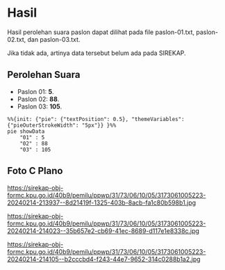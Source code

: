 # Hasil

Hasil perolehan suara paslon dapat dilihat pada file paslon-01.txt, paslon-02.txt, dan paslon-03.txt.

Jika tidak ada, artinya data tersebut belum ada pada SIREKAP.

## Perolehan Suara

 * Paslon 01: **5**.
 * Paslon 02: **88**.
 * Paslon 03: **105**.

```mermaid
%%{init: {"pie": {"textPosition": 0.5}, "themeVariables": {"pieOuterStrokeWidth": "5px"}} }%%
pie showData
    "01" : 5
    "02" : 88
    "03" : 105
```
## Foto C Plano

https://sirekap-obj-formc.kpu.go.id/40b9/pemilu/ppwp/31/73/06/10/05/3173061005223-20240214-213937--8d21419f-1325-403b-8acb-fa1c80b598b1.jpg

https://sirekap-obj-formc.kpu.go.id/40b9/pemilu/ppwp/31/73/06/10/05/3173061005223-20240214-214023--35b657e2-cb69-41ec-8689-d117e1e8338c.jpg

https://sirekap-obj-formc.kpu.go.id/40b9/pemilu/ppwp/31/73/06/10/05/3173061005223-20240214-214105--b2cccbd4-f243-44e7-9652-314c0288b1a2.jpg
